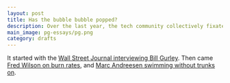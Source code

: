 ```yaml
---
layout: post
title: Has the bubble bubble popped?
description: Over the last year, the tech community collectively fixated on the impending bubble burst. Has the trend continued, or was it all just fear mongering?
main_image: pg-essays/pg.png
category: drafts
---
```


It started with the [Wall Street Journal interviewing Bill Gurley](http://www.wsj.com/articles/venture-capitalist-sounds-alarm-on-silicon-valley-risk-1410740054). Then came [Fred Wilson on burn rates](http://avc.com/2014/09/burn-baby-burn/), and [Marc Andreesen swimming without trunks on](http://tweetstorm.io/user/pmarca/515221824423346176).

